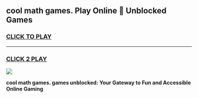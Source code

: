 
## cool math games. Play Online 👋 Unblocked Games
<h3>
<a href="https://news.freeplayer.one?title=cool_math_games.&ref=17CMG">CLICK TO PLAY</a></h3>
<hr>

<h3>
<a href="https://news.freeplayer.one?title=cool_math_games.&ref=17CMG">CLICK 2 PLAY</a>
  
</h3>

<a href="https://news.freeplayer.one?title=cool_math_games.&ref=17CMG/"><img src="https://clearcache.store/games.png"></a>


**cool math games. games unblocked: Your Gateway to Fun and Accessible Online Gaming**
